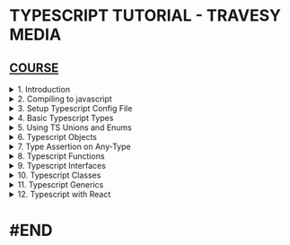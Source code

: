 # TYPESCRIPT TUTORIAL - TRAVESY MEDIA

## [COURSE](https://www.youtube.com/watch?v=BCg4U1FzODs&ab_channel=TraversyMedia)

<details>
  <summary>1. Introduction </summary>

# Introduction

# Install Typescript globally

```x
sudo npm i -g typescript
```

# Get current Typescript Version

```x
tsc -v
```

<img width="1211" alt="image" src="https://github.com/omeatai/My-Tutorials/assets/32337103/058ab52d-783f-4cfc-8961-5a4dacee5f5a">
<img width="1211" alt="image" src="https://github.com/omeatai/My-Tutorials/assets/32337103/721c660a-353a-4112-ab67-e952b85c84a2">


# #END </details>

<details>
  <summary>2. Compiling to javascript </summary>

# Compiling to javascript

```x
tsc index
tsc --watch index
```

### TS/crash-course/index.ts:

```ts
let personId: number = 12;
let firstName: string = "John";
let isDeleted: boolean = false;
```

### TS/crash-course/index.js:

```ts
"use strict";
Object.defineProperty(exports, "__esModule", { value: true });
var personId = 12;
var firstName = "John";
var isDeleted = false;
```

<img width="1385" alt="image" src="https://github.com/user-attachments/assets/7dd3427d-772f-401f-8aad-ae493362343c">
<img width="1385" alt="image" src="https://github.com/user-attachments/assets/33cb7d56-9060-4f3e-beda-7b46db55f170">

# #END </details>

<details>
  <summary>3. Setup Typescript Config File </summary>

# Setup Typescript Config File

## Initialize File

```x
tsc --init
```

```x
➜  02_ts_proj tsc --init

Created a new tsconfig.json with:                                                                                       
                                                                                                                     TS 
  target: es2016
  module: commonjs
  strict: true
  esModuleInterop: true
  skipLibCheck: true
  forceConsistentCasingInFileNames: true

You can learn more at https://aka.ms/tsconfig
```

# Make changes to Config Options

### dev_projects/02_ts_proj/tsconfig.json:

```json
"target": "ES6" /* Set the JavaScript language version for emitted JavaScript and include compatible library declarations. */,
"rootDir": "./src" /* Specify the root folder within your source files. */,
 "outDir": "./dist" /* Specify an output folder for all emitted files. */,
```

### dev_projects/02_ts_proj/src/index.ts:

```ts
let personId: number = 12;
let firstName: string = "John";
let isDeleted: boolean = false;
let age: number | null = null;

console.log({ personId, firstName, isDeleted, age });
```

### dev_projects/02_ts_proj/dist/index.js:

```js
"use strict";
let personId = 12;
let firstName = "John";
let isDeleted = false;
let age = null;
console.log({ personId, firstName, isDeleted, age });
```

### dev_projects/02_ts_proj/dist/index.html:

```html
<!DOCTYPE html>
<html lang="en">
  <head>
    <meta charset="UTF-8" />
    <meta name="viewport" content="width=device-width, initial-scale=1.0" />
    <title>My Website</title>
  </head>
  <body>
    <h1>Welcome, World!</h1>
    <script src="./index.js"></script>
  </body>
</html>
```

# Run to Compile

```x
tsc --watch
```

![image](https://github.com/user-attachments/assets/3e5756c6-d765-4df8-a043-2c9929c8b6a6)

<img width="1341" alt="image" src="https://github.com/user-attachments/assets/266eb74f-2d2e-4db8-81a6-67f8a20edc15">
<img width="1385" alt="image" src="https://github.com/user-attachments/assets/0ff85a6b-5ec7-4b97-b7b1-43e5d5b16a5e">

# #END </details>

<details>
  <summary>4. Basic Typescript Types </summary>

# Basic Typescript Types

### dev_projects/02_ts_proj/src/index.ts:

```ts
// TS Simple Variables
let personId: number = 5;
let firstName: string = "John";
let isDeleted: boolean = false;
let age: number | null = null;
let x: any = "Hello";

// TS Objects
let personObj: {
  personId: number;
  firstName: string;
  isDeleted: boolean;
  age: number | null;
} = {
  personId: 1,
  firstName: "John",
  isDeleted: false,
  age: null,
};

// TS Arrays/Lists
let peopleArr: Array<string> = ["John", "Jane", "Jenny"];
let peopleArr2: string[] = ["John", "Jane", "Jenny"];
let personArr: [number, string, boolean, number | null] = [
  5,
  "John",
  false,
  null,
];

// TS Arrays/Lists of Objects
let peopleArr3: {
  personId: number;
  firstName: string;
  isDeleted: boolean;
  age: number | null;
}[] = [
  {
    personId: 1,
    firstName: "John",
    isDeleted: false,
    age: null,
  },
  {
    personId: 2,
    firstName: "Jane",
    isDeleted: false,
    age: null,
  },
];

// TS Arrays/Lists of Arrays (Tuple Array)
let peopleArr4: [number, string, boolean, number | null][] = [
  [5, "John", false, null],
  [6, "Jane", false, null],
];

```

### dev_projects/02_ts_proj/dist/index.js:

```js
"use strict";
// TS Simple Variables
let personId = 5;
let firstName = "John";
let isDeleted = false;
let age = null;
let x = "Hello";
// TS Objects
let personObj = {
    personId: 1,
    firstName: "John",
    isDeleted: false,
    age: null,
};
// TS Arrays/Lists
let peopleArr = ["John", "Jane", "Jenny"];
let peopleArr2 = ["John", "Jane", "Jenny"];
let personArr = [
    5,
    "John",
    false,
    null,
];
// TS Arrays/Lists of Objects
let peopleArr3 = [
    {
        personId: 1,
        firstName: "John",
        isDeleted: false,
        age: null,
    },
    {
        personId: 2,
        firstName: "Jane",
        isDeleted: false,
        age: null,
    },
];
// TS Arrays/Lists of Arrays (Tuple Array)
let peopleArr4 = [
    [5, "John", false, null],
    [6, "Jane", false, null],
];

```

<img width="1341" alt="image" src="https://github.com/user-attachments/assets/9ed9d74f-fda6-4a6c-a5d1-5247a9dfc732">


# #END </details>

<details>
  <summary>5. Using TS Unions and Enums </summary>

# Using TS Unions and Enums

### dev_projects/02_ts_proj/src/index.ts:

```ts
// Union
let pid: string | number;
pid = "22";
pid = 22;

// Enum
enum Direction1 {
  Up = 1,
  Down,
  Left,
  Right,
}

console.log(Direction1.Up); // 1
console.log(Direction1.Down); // 2

enum Direction2 {
  Up = "Up",
  Down = "Down",
  Left = "Left",
  Right = "Right",
}

console.log(Direction2.Up); // Up
console.log(Direction2.Down); // Down
```

### TS/crash-course/dist/index.js:

```ts
"use strict";
// Union
let pid;
pid = "22";
pid = 22;
// Enum
var Direction1;
(function (Direction1) {
    Direction1[Direction1["Up"] = 1] = "Up";
    Direction1[Direction1["Down"] = 2] = "Down";
    Direction1[Direction1["Left"] = 3] = "Left";
    Direction1[Direction1["Right"] = 4] = "Right";
})(Direction1 || (Direction1 = {}));
console.log(Direction1.Up); // 1
console.log(Direction1.Down); // 2
var Direction2;
(function (Direction2) {
    Direction2["Up"] = "Up";
    Direction2["Down"] = "Down";
    Direction2["Left"] = "Left";
    Direction2["Right"] = "Right";
})(Direction2 || (Direction2 = {}));
console.log(Direction2.Up); // Up
console.log(Direction2.Down); // Down
```

![image](https://github.com/user-attachments/assets/fb93ec8d-b0e1-4285-86c4-1576f9eeeb9a)
<img width="1385" alt="image" src="https://github.com/user-attachments/assets/94a6bcb8-a031-4080-92e2-5941a5e777d5">

# #END </details>

<details>
  <summary>6. Typescript Objects </summary>

# Typescript Objects

### dev_projects/02_ts_proj/src/index.ts:

```ts
// Objects

const user1: {
  id: number;
  name: string;
} = {
  id: 1,
  name: "John",
};

// Setting Type
type User = {
  id: number;
  name: string;
};

const user2: User = {
  id: 1,
  name: "John",
};
```

### dev_projects/02_ts_proj/dist/index.js:

```ts
"use strict";
// Objects
const user1 = {
    id: 1,
    name: "John",
};
const user2 = {
    id: 1,
    name: "John",
};
```

<img width="1385" alt="image" src="https://github.com/user-attachments/assets/dae85c76-6d4f-46b1-9fe8-0774aed49133">

# #END </details>

<details>
  <summary>7. Type Assertion on Any-Type </summary>

# Type Assertion on Any-Type

### dev_projects/02_ts_proj/src/index.ts:

```ts
// Type Assertion
let cid: any = 1;

let customerId1 = <number>cid;
let customerId2 = cid as number;

customerId1 = 2;
customerId2 = 3;
```

### dev_projects/02_ts_proj/dist/index.js:

```ts
"use strict";
// Type Assertion
let cid = 1;
let customerId1 = cid;
let customerId2 = cid;
customerId1 = 2;
customerId2 = 3;
```

<img width="1341" alt="image" src="https://github.com/user-attachments/assets/e798ae1e-aec8-4054-b2ed-683f1c6237c1">


# #END </details>

<details>
  <summary>8. Typescript Functions </summary>

# Typescript Functions

### TS/crash-course/src/index.ts:

```ts
// Type Assertion
// Functions
function addNum(x: number, y: number): number {
  return x + y;
}

console.log(addNum(1, 2));

// Void
function log(message: string | number): void {
  console.log(message);
}

log("Hello");

```

### TS/crash-course/dist/index.js:

```ts
"use strict";
// Type Assertion
// Functions
function addNum(x, y) {
    return x + y;
}
console.log(addNum(1, 2));
// Void
function log(message) {
    console.log(message);
}
log("Hello");

```

![image](https://github.com/user-attachments/assets/93154194-8ab0-48b6-b1dd-accfe054d765)

<img width="1385" alt="image" src="https://github.com/user-attachments/assets/669f922c-5da0-40b8-8e23-ddb6e1e7b9a6">

# #END </details>

<details>
  <summary>9. Typescript Interfaces </summary>

# Typescript Interfaces

### TS/crash-course/src/index.ts:

```ts
// Interfaces
interface UserInterface {
  readonly id: number;
  name: string;
  age?: number;
}

const user1: UserInterface = {
  id: 1,
  name: "John",
};

//Type
type Point = number | string;
const p1: Point = 1;

// Interface with Functions
interface MathFunc {
  (x: number, y: number): number;
}

const add: MathFunc = (x: number, y: number): number => x + y;
const sub: MathFunc = (x: number, y: number): number => x - y;
```

### TS/crash-course/dist/index.js:

```ts
"use strict";
const user1 = {
    id: 1,
    name: "John",
};
const p1 = 1;
const add = (x, y) => x + y;
const sub = (x, y) => x - y;
```

<img width="910" alt="image" src="https://github.com/omeatai/My-Tutorials/assets/32337103/ca4211fc-8bd2-4aa7-a93c-cb9ccf6c813a">
<img width="910" alt="image" src="https://github.com/omeatai/My-Tutorials/assets/32337103/c4efcf6d-3c40-44af-8723-62c3867a700e">

# #END </details>

<details>
  <summary>10. Typescript Classes </summary>

# Typescript Classes

### TS/crash-course/src/index.ts:

```ts
//Class Interface
interface PersonInterface {
  age: number;
  register(): string;
}

// Classes
class Person implements PersonInterface {
  private id: number;
  protected name: string;
  public age: number;

  constructor(id: number, name: string, age: number) {
    this.id = id;
    this.name = name;
    this.age = age;
    console.log(this.id, this.name, this.age);
  }

  register() {
    return `${this.name} is now registered`;
  }
}

const brad = new Person(1, "Brad Traddy", 30);
const mike = new Person(2, "Mike Jordan", 25);

console.log(brad, mike);
console.log(brad.age);
console.log(brad.register());

//SubClass
class Employee extends Person {
  position: string;

  constructor(id: number, name: string, age: number, position: string) {
    super(id, name, age);
    this.position = position;
  }
}

const emp = new Employee(3, "Shawn", 34, "Developer");
console.log(emp);
```

### TS/crash-course/dist/index.js:

```ts
"use strict";
// Classes
class Person {
    constructor(id, name, age) {
        this.id = id;
        this.name = name;
        this.age = age;
        console.log(this.id, this.name, this.age);
    }
    register() {
        return `${this.name} is now registered`;
    }
}
const brad = new Person(1, "Brad Traddy", 30);
const mike = new Person(2, "Mike Jordan", 25);
console.log(brad, mike);
console.log(brad.age);
console.log(brad.register());
//SubClass
class Employee extends Person {
    constructor(id, name, age, position) {
        super(id, name, age);
        this.position = position;
    }
}
const emp = new Employee(3, "Shawn", 34, "Developer");
console.log(emp);
```

<img width="910" alt="image" src="https://github.com/omeatai/My-Tutorials/assets/32337103/096f49aa-2c0d-47c8-9e7b-a96aa27350ec">
<img width="910" alt="image" src="https://github.com/omeatai/My-Tutorials/assets/32337103/9f960bdf-a3ac-49e6-99d6-5d9b90726d8f">

# #END </details>

<details>
  <summary>11. Typescript Generics </summary>

# Typescript Generics

### TS/crash-course/src/index.ts:

```ts
function getArray(items: any[]): any[] {
  return new Array().concat(items);
}

let numArray = getArray([1, 2, 3, 4]);
let strArray = getArray(["brad", "John", "Jill"]);

numArray.push("hello");
strArray.push(3);

// Generics
function getArray2<T>(items: T[]): T[] {
  return new Array().concat(items);
}

let numArray2 = getArray2<number>([1, 2, 3, 4]);
let strArray2 = getArray2<string>(["brad", "John", "Jill"]);

numArray2.push(5);
strArray2.push("Jane");
```

### TS/crash-course/dist/index.js:

```ts
"use strict";
function getArray(items) {
    return new Array().concat(items);
}
let numArray = getArray([1, 2, 3, 4]);
let strArray = getArray(["brad", "John", "Jill"]);
numArray.push("hello");
strArray.push(3);
// Generics
function getArray2(items) {
    return new Array().concat(items);
}
let numArray2 = getArray2([1, 2, 3, 4]);
let strArray2 = getArray2(["brad", "John", "Jill"]);
numArray2.push(5);
strArray2.push("Jane");
```

<img width="910" alt="image" src="https://github.com/omeatai/My-Tutorials/assets/32337103/eaab4b2d-2292-4284-9417-3c88b344cf46">
<img width="910" alt="image" src="https://github.com/omeatai/My-Tutorials/assets/32337103/bb4100ea-1da2-4103-b8d5-301231afcfea">

# #END </details>

<details>
  <summary>12. Typescript with React </summary>

# Typescript with React

<img width="910" alt="image" src="https://github.com/omeatai/My-Tutorials/assets/32337103/4e98c78b-1a2a-46a4-b031-39459420168d">
<img width="910" alt="image" src="https://github.com/omeatai/My-Tutorials/assets/32337103/16226a7c-5d30-4751-bc55-f91248094dbd">
<img width="1179" alt="image" src="https://github.com/omeatai/My-Tutorials/assets/32337103/3baaaaa8-f263-4717-bfe5-b711fe98fd46">

# Install React App with Typescript

```tsbs
npx create-react-app . --template typescript
npx create-react-app reactts-app --template typescript
OR
yarn create react-app reactts-app --template typescript
OR
yarn create react-app reactts-app
yarn add typescript @types/node @types/react @types/react-dom @types/jest
```

### TS/reactts-app/src/App.tsx:

```ts
import "./App.css";
import Header from "./Header";

function App() {
  return (
    <div className="App">
      <Header title="Hello World" color="red" />
    </div>
  );
}

export default App;
```

### TS/reactts-app/src/Header.tsx:

```ts
import React from "react";

export interface Props {
  title: string;
  color?: string;
}

const Header = (props: Props) => {
  return (
    <header>
      <h1 style={{ color: props.color ? props.color : "blue" }}>
        {props.title}
      </h1>
    </header>
  );
};

export default Header;
```

# #END </details>

# #END
